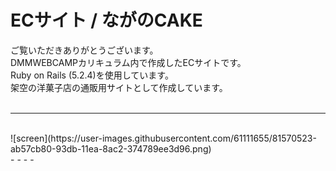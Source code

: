 # ECサイト / ながのCAKE
ご覧いただきありがとうございます。<br>
DMMWEBCAMPカリキュラム内で作成したECサイトです。<br>
Ruby on Rails (5.2.4)を使用しています。<br>
架空の洋菓子店の通販用サイトとして作成しています。<br>
<br>
- - - -
<br>
![screen](https://user-images.githubusercontent.com/61111655/81570523-ab57cb80-93db-11ea-8ac2-374789ee3d96.png)
<br>
- - - -
<br>